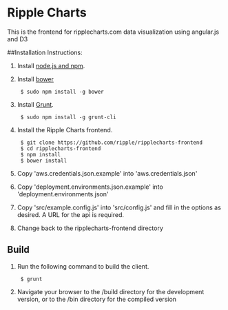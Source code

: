 # Ripple Charts

This is the frontend for ripplecharts.com data visualization using angular.js and D3

##Installation Instructions:

1. Install [node.js and npm](http://nodejs.org/).
2. Install [bower](http://bower.io/)

        $ sudo npm install -g bower
        
2. Install [Grunt](http://gruntjs.com/).

        $ sudo npm install -g grunt-cli
    
3. Install the Ripple Charts frontend.
    
        $ git clone https://github.com/ripple/ripplecharts-frontend
        $ cd ripplecharts-frontend
        $ npm install
        $ bower install
        
4. Copy 'aws.credentials.json.example' into 'aws.credentials.json'
5. Copy 'deployment.environments.json.example' into 'deployment.environments.json'
5. Copy 'src/example.config.js' into 'src/config.js' and fill in the options as desired. A URL for the api is required.
6. Change back to the ripplecharts-frontend directory

## Build

1. Run the following command to build the client.    

        $ grunt

2. Navigate your browser to the /build directory for the development version, or to the /bin directory for the compiled version